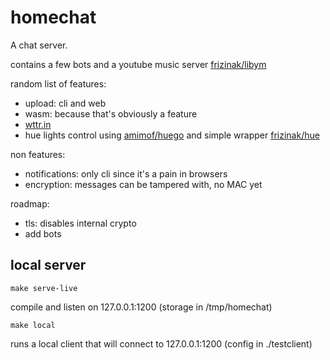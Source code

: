 # homechat

A chat server.

contains a few bots and a youtube music server [frizinak/libym](https://github.com/frizinak/libym)

random list of features:

- upload: cli and web
- wasm: because that's obviously a feature
- [wttr.in](http://wttr.in/)
- hue lights control using [amimof/huego](https://github.com/amimof/huego) and simple wrapper [frizinak/hue](https://github.com/frizinak/hue)

non features:

- notifications: only cli since it's a pain in browsers
- encryption: messages can be tampered with, no MAC yet

roadmap:

- tls: disables internal crypto
- add bots

## local server

`make serve-live`

compile and listen on 127.0.0.1:1200 (storage in /tmp/homechat)

`make local`

runs a local client that will connect to 127.0.0.1:1200 (config in ./testclient)
